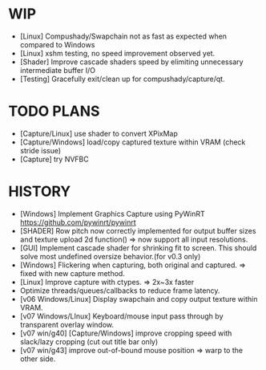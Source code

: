 # WIP
- [Linux] Compushady/Swapchain not as fast as expected when compared to Windows
- [Linux] xshm testing, no speed improvement observed yet.
- [Shader] Improve cascade shaders speed by elimiting unnecessary intermediate buffer I/O
- [Testing] Gracefully exit/clean up for compushady/capture/qt.

# TODO PLANS
- [Capture/Linux] use shader to convert XPixMap
- [Capture/Windows] load/copy captured texture within VRAM (check stride issue)
- [Capture] try NVFBC
  
# HISTORY
- [Windows] Implement Graphics Capture using PyWinRT https://github.com/pywinrt/pywinrt
- [SHADER] Row pitch now correctly implemented for output buffer sizes and texture upload 2d function() => now support all input resolutions.
- [GUI] Implement cascade shader for shrinking fit to screen. This should solve most undefined oversize behavior.(for v0.3 only)
- [Windows] Flickering when capturing, both original and captured.  => fixed with new capture method.
- [Linux] Improve capture with ctypes. => 2x~3x faster
- Optimize threads/queues/callbacks to reduce frame latency.
- [v06 Windows/Linux] Display swapchain and copy output texture within VRAM.
- [v07 Windows/LInux] Keyboard/mouse input pass through by transparent overlay window.
- [v07 win/g40] [Capture/Windows] improve cropping speed with slack/lazy cropping (cut out title bar only)
- [v07 win/g43] improve out-of-bound mouse position => warp to the other side.





